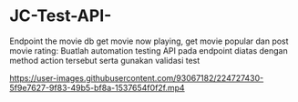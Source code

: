 # JC-Test-API-
Endpoint the movie db get movie now playing, get movie popular dan post movie rating:   Buatlah automation testing API pada endpoint diatas dengan method action tersebut serta gunakan validasi test



https://user-images.githubusercontent.com/93067182/224727430-5f9e7627-9f83-49b5-bf8a-1537654f0f2f.mp4

